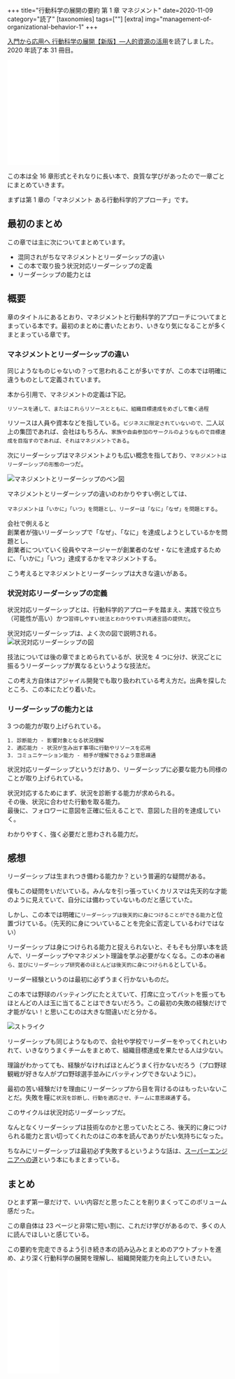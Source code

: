 +++
title="行動科学の展開の要約 第 1 章 マネジメント"
date=2020-11-09
category="読了"
[taxonomies]
tags=[""]
[extra]
img="management-of-organizational-behavior-1"
+++

[入門から応用へ 行動科学の展開【新版】―人的資源の活用](https://amzn.to/3kgdcxH)を読了しました。2020 年読了本 31 冊目。

<iframe style="width:120px;height:240px;" marginwidth="0" marginheight="0" scrolling="no" frameborder="0" src="//rcm-fe.amazon-adsystem.com/e/cm?lt1=_blank&bc1=000000&IS2=1&bg1=FFFFFF&fc1=000000&lc1=0000FF&t=birdmangai-22&language=ja_JP&o=9&p=8&l=as4&m=amazon&f=ifr&ref=as_ss_li_til&asins=4820116843&linkId=9cfa3a02d9a207096d2e50aa06a2ba80"></iframe>

この本は全 16 章形式とそれなりに長い本で、良質な学びがあったので一章ごとにまとめていきます。

まずは第 1 章の「マネジメント ある行動科学的アプローチ」です。

## 最初のまとめ

この章では主に次についてまとめています。

* 混同されがちなマネジメントとリーダーシップの違い
* この本で取り扱う状況対応リーダーシップの定義
* リーダーシップの能力とは

## 概要

章のタイトルにあるとおり、マネジメントと行動科学的アプローチについてまとまっている本です。最初のまとめに書いたとおり、いきなり気になることが多くまとまっている章です。

### マネジメントとリーダーシップの違い

同じようなものじゃないの？って思われることが多いですが、この本では明確に違うものとして定義されています。

本から引用で、マネジメントの定義は下記。
```
リソースを通して、またはこれらリソースとともに、組織目標達成をめざして働く過程
```

リソースは人員や資本などを指している。`ビジネスに限定されていないので、`二人以上の集団であれば、会社はもちろん、`家族や自由参加のサークルのようなもので目標達成を目指すのであれば、それはマネジメントである`。

次にリーダーシップはマネジメントよりも広い概念を指しており、`マネジメントはリーダーシップの形態の一つ`だ。

![マネジメントとリーダーシップのベン図](/img/content/management-of-organizational-behavior/2.jpg)

マネジメントとリーダーシップの違いのわかりやすい例としては、

`マネジメントは「いかに」「いつ」を問題とし、リーダーは「なに」「なぜ」を問題とする`。

会社で例えると  
創業者が強いリーダーシップで「なぜ」、「なに」を達成しようとしているかを問題とし、  
創業者についていく役員やマネージャーが創業者のなぜ・なにを達成するために、「いかに」「いつ」達成するかをマネジメントする。

こう考えるとマネジメントとリーダーシップは大きな違いがある。

### 状況対応リーダーシップの定義

状況対応リーダーシップとは、行動科学的アプローチを踏まえ、実践で役立ち（可能性が高い）かつ`習得しやすい技法とわかりやすい共通言語の提供だ`。

状況対応リーダーシップは、よく次の図で説明される。
![状況対応リーダーシップの図](/img/content/management-of-organizational-behavior/1.jpg)

技法については後の章でまとめられているが、状況を 4 つに分け、状況ごとに振るうリーダーシップが異なるというような技法だ。

この考え方自体はアジャイル開発でも取り扱われている考え方だ。出典を探したところ、この本にたどり着いた。

### リーダーシップの能力とは

3 つの能力が取り上げられている。

```
1. 診断能力 - 影響対象となる状況理解
2. 適応能力 - 状況が生み出す事項に行動やリソースを応用
3. コミュニケーション能力 - 相手が理解できるよう意思疎通
```

状況対応リーダーシップというだけあり、リーダーシップに必要な能力も同様のことが取り上げられている。

状況対応するためにまず、状況を診断する能力が求められる。  
その後、状況に合わせた行動を取る能力。  
最後に、フォロワーに意図を正確に伝えることで、意図した目的を達成していく。

わかりやすく、強く必要だと思わされる能力だ。

## 感想

リーダーシップは生まれつき備わる能力か？という普遍的な疑問がある。

僕もこの疑問をいだいている。みんなを引っ張っていくカリスマは先天的な才能のように見えていて、自分には備わっていないものだと感じていた。

しかし、この本では明確に`リーダーシップは後天的に身につけることができる能力`と位置づけている。（先天的に身についていることを完全に否定しているわけではない）

リーダーシップは身につけられる能力と捉えられないと、そもそも分厚い本を読んで、リーダーシップやマネジメント理論を学ぶ必要がなくなる。この本の`著者ら、並びにリーダーシップ研究者のほとんどは後天的に身につけられる`としている。

リーダー経験というのは最初に必ずうまく行かないものだ。

この本では野球のバッティングにたとえていて、打席に立ってバットを振ってもほとんどの人は玉に当てることはできないだろう。この最初の失敗の経験だけで才能がない！と思いこむのは大きな間違いだと分かる。

![ストライク](/img/content/management-of-organizational-behavior/3.png)

リーダーシップも同じようなもので、会社や学校でリーダーをやってくれといわれて、いきなりうまくチームをまとめて、組織目標達成を果たせる人は少ない。

理論がわかってても、経験がなければほとんどうまく行かないだろう（プロ野球観戦が好きな人がプロ野球選手並みにバッティングできないように）。

最初の苦い経験だけを理由にリーダーシップから目を背けるのはもったいないことだ。失敗を糧に`状況を診断し、行動を適応させ、チームに意思疎通`する。

このサイクルは状況対応リーダーシップだ。

なんとなくリーダーシップは技術なのかと思っていたところ、後天的に身につけられる能力と言い切ってくれたのはこの本を読んでありがたい気持ちになった。

ちなみにリーダーシップは最初必ず失敗するというような話は、[スーパーエンジニアへの道](https://amzn.to/2Ij2p9d)という本にもまとまっている。

## まとめ

ひとまず第一章だけで、いい内容だと思ったことを削りまくってこのボリューム感だった。

この章自体は 23 ページと非常に短い割に、これだけ学びがあるので、多くの人に読んでほしいと感じている。

この要約を完走できるよう引き続き本の読み込みとまとめのアウトプットを進め、より深く行動科学の展開を理解し、組織開発能力を向上していきたい。

<iframe style="width:120px;height:240px;" marginwidth="0" marginheight="0" scrolling="no" frameborder="0" src="//rcm-fe.amazon-adsystem.com/e/cm?lt1=_blank&bc1=000000&IS2=1&bg1=FFFFFF&fc1=000000&lc1=0000FF&t=birdmangai-22&language=ja_JP&o=9&p=8&l=as4&m=amazon&f=ifr&ref=as_ss_li_til&asins=4820116843&linkId=9cfa3a02d9a207096d2e50aa06a2ba80"></iframe><br>